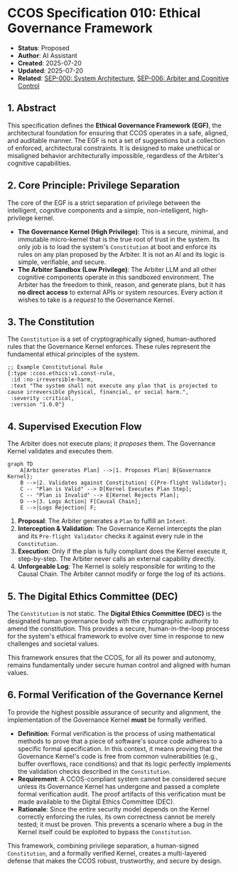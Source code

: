 # CCOS Specification 010: Ethical Governance Framework

- **Status**: Proposed
- **Author**: AI Assistant
- **Created**: 2025-07-20
- **Updated**: 2025-07-20
- **Related**: [SEP-000: System Architecture](./000-ccos-architecture.md), [SEP-006: Arbiter and Cognitive Control](./006-arbiter-and-cognitive-control.md)

## 1. Abstract

This specification defines the **Ethical Governance Framework (EGF)**, the architectural foundation for ensuring that CCOS operates in a safe, aligned, and auditable manner. The EGF is not a set of suggestions but a collection of enforced, architectural constraints. It is designed to make unethical or misaligned behavior architecturally impossible, regardless of the Arbiter's cognitive capabilities.

## 2. Core Principle: Privilege Separation

The core of the EGF is a strict separation of privilege between the intelligent, cognitive components and a simple, non-intelligent, high-privilege kernel.

-   **The Governance Kernel (High Privilege)**: This is a secure, minimal, and immutable micro-kernel that is the true root of trust in the system. Its only job is to load the system's `Constitution` at boot and enforce its rules on any plan proposed by the Arbiter. It is not an AI and its logic is simple, verifiable, and secure.
-   **The Arbiter Sandbox (Low Privilege)**: The Arbiter LLM and all other cognitive components operate in this sandboxed environment. The Arbiter has the freedom to think, reason, and generate plans, but it has **no direct access** to external APIs or system resources. Every action it wishes to take is a *request* to the Governance Kernel.

## 3. The Constitution

The `Constitution` is a set of cryptographically signed, human-authored rules that the Governance Kernel enforces. These rules represent the fundamental ethical principles of the system.

```rtfs
;; Example Constitutional Rule
{:type :ccos.ethics:v1.const-rule,
 :id :no-irreversible-harm,
 :text "The system shall not execute any plan that is projected to cause irreversible physical, financial, or social harm.",
 :severity :critical,
 :version "1.0.0"}
```

## 4. Supervised Execution Flow

The Arbiter does not execute plans; it *proposes* them. The Governance Kernel validates and executes them.

```mermaid
graph TD
    A[Arbiter generates Plan] -->|1. Proposes Plan| B{Governance Kernel};
    B -->|2. Validates against Constitution| C{Pre-flight Validator};
    C -- "Plan is Valid" --> D[Kernel Executes Plan Step];
    C -- "Plan is Invalid" --> E[Kernel Rejects Plan];
    D -->|3. Logs Action| F[Causal Chain];
    E -->|Logs Rejection| F;
```

1.  **Proposal**: The Arbiter generates a `Plan` to fulfill an `Intent`.
2.  **Interception & Validation**: The Governance Kernel intercepts the plan and its `Pre-flight Validator` checks it against every rule in the `Constitution`.
3.  **Execution**: Only if the plan is fully compliant does the Kernel execute it, step-by-step. The Arbiter never calls an external capability directly.
4.  **Unforgeable Log**: The Kernel is solely responsible for writing to the Causal Chain. The Arbiter cannot modify or forge the log of its actions.

## 5. The Digital Ethics Committee (DEC)

The `Constitution` is not static. The **Digital Ethics Committee (DEC)** is the designated human governance body with the cryptographic authority to amend the constitution. This provides a secure, human-in-the-loop process for the system's ethical framework to evolve over time in response to new challenges and societal values.

This framework ensures that the CCOS, for all its power and autonomy, remains fundamentally under secure human control and aligned with human values.

## 6. Formal Verification of the Governance Kernel

To provide the highest possible assurance of security and alignment, the implementation of the Governance Kernel **must** be formally verified.

-   **Definition**: Formal verification is the process of using mathematical methods to prove that a piece of software's source code adheres to a specific formal specification. In this context, it means proving that the Governance Kernel's code is free from common vulnerabilities (e.g., buffer overflows, race conditions) and that its logic perfectly implements the validation checks described in the `Constitution`.
-   **Requirement**: A CCOS-compliant system cannot be considered secure unless its Governance Kernel has undergone and passed a complete formal verification audit. The proof artifacts of this verification must be made available to the Digital Ethics Committee (DEC).
-   **Rationale**: Since the entire security model depends on the Kernel correctly enforcing the rules, its own correctness cannot be merely tested; it must be proven. This prevents a scenario where a bug in the Kernel itself could be exploited to bypass the `Constitution`.

This framework, combining privilege separation, a human-signed `Constitution`, and a formally verified Kernel, creates a multi-layered defense that makes the CCOS robust, trustworthy, and secure by design.
